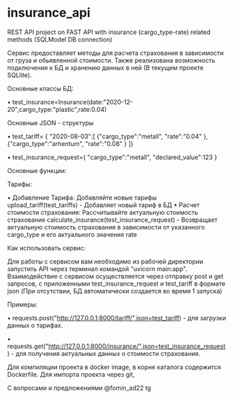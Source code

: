 # insurance_api
REST API project on FAST API  with insurance (cargo_type-rate) related methods (SQLModel DB connection)

Cервис предоставляет методы для расчета страхования в зависимости от груза и обьявленной стоимости. Также реализована возможность подключения к БД и хранению данных в ней (В текущем проекте SQLlite).

Основные классы БД:

• test_insurance=Insurance(date:"2020-12-20",cargo_type:"plastic",rate:0.04)

Основные JSON - структуры

• test_tariff= {
    "2020-08-03":[
        {"cargo_type":"metall",
        "rate":"0.04"
        },
        {"cargo_type":"arhentum",
        "rate":"0.08"
        }
    ]}

• test_insurance_request={
    "cargo_type":"metall",
    "declared_value":123
}

Основные функции:

Тарифы:

• Добавление Тарифа: Добавляйте новые тарифы upload_tariff(test_tariffs) - Добавляет новый тариф в БД
• Расчет стоимости страхования: Рассчитывайте актуальную стоимость страхования calculate_insurance(test_insurance_request) - Возвращает актуальную стоимость страхования в зависимости от указанного cargo_type и его актуального значения rate

Как использовать сервис:

Для работы с сервисом вам необходимо из рабочей директории запустить API через терминал командой "uvicorn main:app".
Взаимодействие с сервисом осуществляется через отправку post и get запросов, с приложенными test_insurance_request и test_tariff в формате json (При отсутствии, БД автоматически создается во время 1 запуска)

Примеры:

• requests.post("http://127.0.0.1:8000/tariff/",json=test_tariff) - для загрузки данных о тарифах.

• requests.get("http://127.0.0.1:8000/insurance/",json=test_insurance_request) - для получения актуальных данных о стоимости страхования.

Для компиляции проекта в docker image, в корне каталога содержится Dockerfile. Для импорта проекта через git, 

С вопросами и предложениями @fomin_ad22 tg
